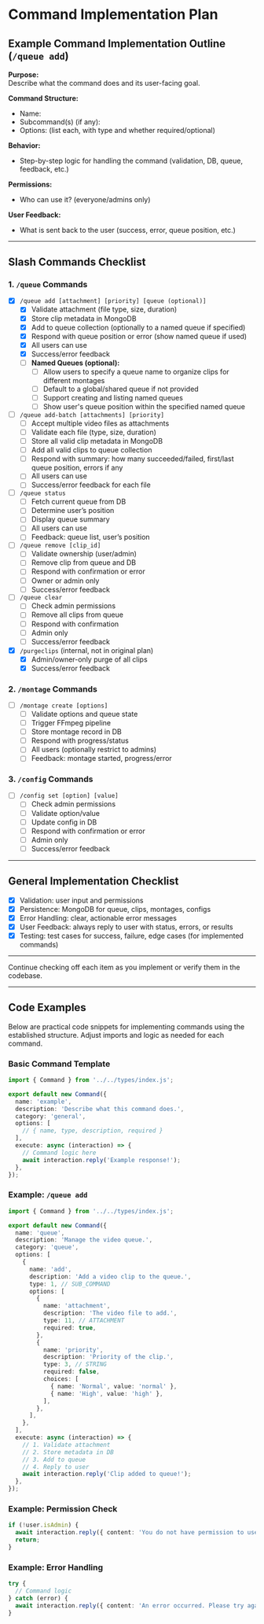 # Command Implementation Plan

## Example Command Implementation Outline (`/queue add`)

**Purpose:**  
Describe what the command does and its user-facing goal.

**Command Structure:**  

- Name:  
- Subcommand(s) (if any):  
- Options: (list each, with type and whether required/optional)

**Behavior:**  

- Step-by-step logic for handling the command (validation, DB, queue, feedback, etc.)

**Permissions:**  

- Who can use it? (everyone/admins only)

**User Feedback:**  

- What is sent back to the user (success, error, queue position, etc.)

---

## Slash Commands Checklist

### 1. `/queue` Commands

- [x] `/queue add [attachment] [priority] [queue (optional)]`
  - [x] Validate attachment (file type, size, duration)
  - [x] Store clip metadata in MongoDB
  - [x] Add to queue collection (optionally to a named queue if specified)
  - [x] Respond with queue position or error (show named queue if used)
  - [x] All users can use
  - [x] Success/error feedback
  - [ ] **Named Queues (optional):**
    - [ ] Allow users to specify a queue name to organize clips for different montages
    - [ ] Default to a global/shared queue if not provided
    - [ ] Support creating and listing named queues
    - [ ] Show user's queue position within the specified named queue

- [ ] `/queue add-batch [attachments] [priority]`
  - [ ] Accept multiple video files as attachments
  - [ ] Validate each file (type, size, duration)
  - [ ] Store all valid clip metadata in MongoDB
  - [ ] Add all valid clips to queue collection
  - [ ] Respond with summary: how many succeeded/failed, first/last queue position, errors if any
  - [ ] All users can use
  - [ ] Success/error feedback for each file

- [ ] `/queue status`
  - [ ] Fetch current queue from DB
  - [ ] Determine user’s position
  - [ ] Display queue summary
  - [ ] All users can use
  - [ ] Feedback: queue list, user’s position

- [ ] `/queue remove [clip_id]`
  - [ ] Validate ownership (user/admin)
  - [ ] Remove clip from queue and DB
  - [ ] Respond with confirmation or error
  - [ ] Owner or admin only
  - [ ] Success/error feedback

- [ ] `/queue clear`
  - [ ] Check admin permissions
  - [ ] Remove all clips from queue
  - [ ] Respond with confirmation
  - [ ] Admin only
  - [ ] Success/error feedback

- [x] `/purgeclips` (internal, not in original plan)
  - [x] Admin/owner-only purge of all clips
  - [x] Success/error feedback

### 2. `/montage` Commands

- [ ] `/montage create [options]`
  - [ ] Validate options and queue state
  - [ ] Trigger FFmpeg pipeline
  - [ ] Store montage record in DB
  - [ ] Respond with progress/status
  - [ ] All users (optionally restrict to admins)
  - [ ] Feedback: montage started, progress/error

### 3. `/config` Commands

- [ ] `/config set [option] [value]`
  - [ ] Check admin permissions
  - [ ] Validate option/value
  - [ ] Update config in DB
  - [ ] Respond with confirmation or error
  - [ ] Admin only
  - [ ] Success/error feedback

---

## General Implementation Checklist

- [x] Validation: user input and permissions
- [x] Persistence: MongoDB for queue, clips, montages, configs
- [x] Error Handling: clear, actionable error messages
- [x] User Feedback: always reply to user with status, errors, or results
- [x] Testing: test cases for success, failure, edge cases (for implemented commands)

---

Continue checking off each item as you implement or verify them in the codebase.

---

## Code Examples

Below are practical code snippets for implementing commands using the established structure. Adjust imports and logic as needed for each command.

### Basic Command Template

```typescript
import { Command } from '../../types/index.js';

export default new Command({
  name: 'example',
  description: 'Describe what this command does.',
  category: 'general',
  options: [
    // { name, type, description, required }
  ],
  execute: async (interaction) => {
    // Command logic here
    await interaction.reply('Example response!');
  },
});
```

### Example: `/queue add`

```typescript
import { Command } from '../../types/index.js';

export default new Command({
  name: 'queue',
  description: 'Manage the video queue.',
  category: 'queue',
  options: [
    {
      name: 'add',
      description: 'Add a video clip to the queue.',
      type: 1, // SUB_COMMAND
      options: [
        {
          name: 'attachment',
          description: 'The video file to add.',
          type: 11, // ATTACHMENT
          required: true,
        },
        {
          name: 'priority',
          description: 'Priority of the clip.',
          type: 3, // STRING
          required: false,
          choices: [
            { name: 'Normal', value: 'normal' },
            { name: 'High', value: 'high' },
          ],
        },
      ],
    },
  ],
  execute: async (interaction) => {
    // 1. Validate attachment
    // 2. Store metadata in DB
    // 3. Add to queue
    // 4. Reply to user
    await interaction.reply('Clip added to queue!');
  },
});
```

### Example: Permission Check

```typescript
if (!user.isAdmin) {
  await interaction.reply({ content: 'You do not have permission to use this command.', ephemeral: true });
  return;
}
```

### Example: Error Handling

```typescript
try {
  // Command logic
} catch (error) {
  await interaction.reply({ content: 'An error occurred. Please try again later.', ephemeral: true });
}
```

